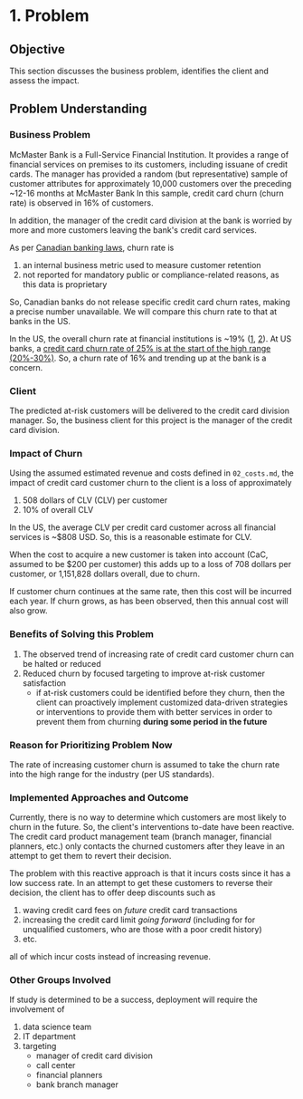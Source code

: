 # 1. Problem

## Objective

This section discusses the business problem, identifies the client and assess the impact.

## Problem Understanding

### Business Problem

McMaster Bank is a Full-Service Financial Institution. It provides a range of financial services on premises to its customers, including issuane of credit cards. The manager has provided a random (but representative) sample of customer attributes for approximately 10,000 customers over the preceding ~12-16 months at McMaster Bank In this sample, credit card churn (churn rate) is observed in 16% of customers.

In addition, the manager of the credit card division at the bank is worried by more and more customers leaving the bank's credit card services.

As per [Canadian banking laws](https://www.globallegalinsights.com/practice-areas/banking-and-finance-laws-and-regulations/canada), churn rate is

1. an internal business metric used to measure customer retention
2. not reported for mandatory public or compliance-related reasons, as this data is proprietary

So, Canadian banks do not release specific credit card churn rates, making a precise number unavailable. We will compare this churn rate to that at banks in the US.

In the US, the overall churn rate at financial institutions is ~19% ([1](https://customergauge.com/blog/average-churn-rate-by-industry), [2](https://thefinancialbrand.com/news/bank-onboarding/the-churn-challenge-four-big-ideas-for-banks-and-credit-unions-looking-to-drive-down-attrition-182528)). At US banks, a [credit card churn rate of 25% is at the start of the high range (20%-30%)](https://uxpressia.com/blog/how-to-approach-customer-churn-measurement-in-banking). So, a churn rate of 16% and trending up at the bank is a concern.

### Client

The predicted at-risk customers will be delivered to the credit card division manager. So, the business client for this project is the manager of the credit card division.

### Impact of Churn

Using the assumed estimated revenue and costs defined in `02_costs.md`, the impact of credit card customer churn to the client is a loss of approximately

1. 508 dollars of CLV (CLV) per customer
2. 10% of overall CLV

In the US, the average CLV per credit card customer across all financial services is ~$808 USD. So, this is a reasonable estimate for CLV.

When the cost to acquire a new customer is taken into account (CaC, assumed to be $200 per customer) this adds up to a loss of 708 dollars per customer, or 1,151,828 dollars overall, due to churn.

If customer churn continues at the same rate, then this cost will be incurred each year. If churn grows, as has been observed, then this annual cost will also grow.

### Benefits of Solving this Problem

1. The observed trend of increasing rate of credit card customer churn can be halted or reduced
2. Reduced churn by focused targeting to improve at-risk customer satisfaction
   - if at-risk customers could be identified before they churn, then the client can proactively implement customized data-driven strategies or interventions to provide them with better services in order to prevent them from churning **during some period in the future**

### Reason for Prioritizing Problem Now

The rate of increasing customer churn is assumed to take the churn rate into the high range for the industry (per US standards).

### Implemented Approaches and Outcome

Currently, there is no way to determine which customers are most likely to churn in the future. So, the client's interventions to-date have been reactive. The credit card product management team (branch manager, financial planners, etc.) only contacts the churned customers after they leave in an attempt to get them to revert their decision.

The problem with this reactive approach is that it incurs costs since it has a low success rate. In an attempt to get these customers to reverse their decision, the client has to offer deep discounts such as

1. waving credit card fees on *future* credit card transactions
2. increasing the credit card limit *going forward* (including for for unqualified customers, who are those with a poor credit history)
3. etc.

all of which incur costs instead of increasing revenue.

### Other Groups Involved

If study is determined to be a success, deployment will require the involvement of

1. data science team
2. IT department
3. targeting
   - manager of credit card division
   - call center
   - financial planners
   - bank branch manager
